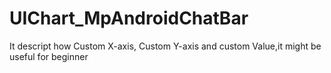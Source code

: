 # UIChart_MpAndroidChatBar
It descript how Custom X-axis, Custom Y-axis and custom Value,it might be useful for beginner
